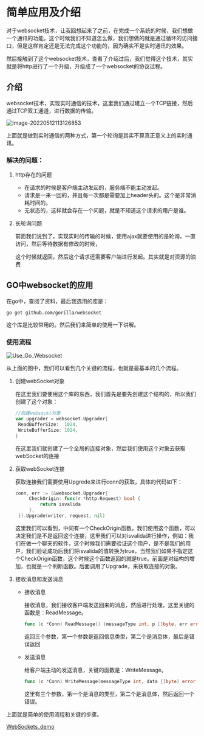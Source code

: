 # 简单应用及介绍

​        对于websocket技术，让我回想起来了之前，在完成一个系统的时候，我们想做一个通讯的功能，这个时候我们不知道怎么做，我们想做的就是通过循环的访问接口，但是这样肯定还是无法完成这个功能的，因为确实不是实时通讯的效果。

​       然后接触到了这个websocket技术，查看了介绍过后，我们觉得这个技术，其实就是将http进行了一个升级，升级成了一个websocket的协议过程。

## 介绍

​      websocket技术，实现实时通信的技术，这里我们通过建立一个TCP链接，然后通过TCP双工通道，进行数据的传输。

![image-20220512113126853](http://bytes.isekko.cn/Fr0diJkmjdEls-UPeQ9vczCahvT9)

上面就是做到实时通信的两种方式，第一个轮询是其实不算真正意义上的实时通讯。

 ### 解决的问题：

1. http存在的问题

   * 在请求的时候是客户端主动发起的，服务端不能主动发起。
   * 请求是一来一回的，并且每一次都是需要加上header头的。这个是非常消耗时间的。
   * 无状态的，这样就会存在一个问题，就是不知道这个请求的用户是谁。

2. 长轮询问题

   前面我们说到了，实现实时的传输的时候，使用ajax就要使用的是轮询。一直访问，然后等待数据有修改的时候，

   这个时候就返回，然后这个请求还需要客户端进行发起。其实就是对资源的浪费

## GO中websocket的应用

   在go中，查阅了资料，最后我选用的库是：

```shell
go get github.com/gorilla/websocket
```

这个库是比较常用的。然后我们来简单的使用一下讲解。

### 使用流程

![Use_Go_Websocket](http://bytes.isekko.cn/FoyLM0zB41Fu7ssqKMtIQ-Wf51Qv)

从上面的图中，我们可以看到几个关键的流程，也就是最基本的几个流程。

1. 创建webSocket对象

   在这里我们要使用这个库的东西，我们首先是要先创建这个结构的，所以我们创建了这个对象：

   ```go
   //创建websockt对象
   var upgrader = websocket.Upgrader{
   	ReadBufferSize:  1024,
   	WriteBufferSize: 1024,
   }
   ```

   在这里我们就创建了一个全局的连接对象，然后我们使用这个对象去获取webSocket的连接

2. 获取webSocket连接

   获取连接我们需要使用Upgrede来进行conn的获取，具体的代码如下：

   ```go
   conn, err := (&websocket.Upgrader{
   		CheckOrigin: func(r *http.Request) bool {
   			return isvalida
   		},
   	}).Upgrade(writer, request, nil)
   ```

   这里我们可以看到，中间有一个CheckOrigin函数，我们使用这个函数，可以决定我们是不是返回这个连接，这里我们可以对isvalida进行操作，例如：我们在做一个聊天的软件，这个时候我们需要验证这个用户，是不是我们的用户，我们验证成功后我们将isvalida的值转换为true，当然我们如果不指定这个CheckOrigin函数，这个时候这个函数返回的就是true。前面是对结构的增加，也就是一个判断函数。后面调用了Upgrade，来获取连接的对象。

3. 接收消息和发送消息

   * 接收消息

     接收消息，我们接收客户端发送回来的消息，然后进行处理，这里关键的函数是：ReadMessage。

     ```go
     func (c *Conn) ReadMessage() (messageType int, p []byte, err error)
     ```

     返回三个参数，第一个参数是返回信息类型，第二个是消息体，最后是错误返回

   * 发送消息

     给客户端主动的发送消息，关键的函数是：WriteMessage。

     ```go
     func (c *Conn) WriteMessage(messageType int, data []byte) error
     ```

     这里有三个参数，第一个是消息的类型，第二个是消息体，然后返回一个错误。

上面就是简单的使用流程和关键的步骤。

[WebSockets_demo](https://github.com/IseEkko/study_go_demo/tree/master/2022-5-11/webSocket_demo)

